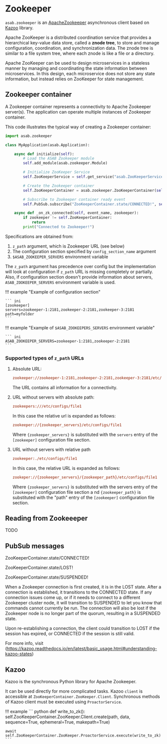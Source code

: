 # Zookeeper

`asab.zookeeper` is an [ApacheZookeeper](https://zookeeper.apache.org) asynchronous client based on [Kazoo](https://github.com/python-zk/kazoo) library.

Apache ZooKeeper is a distributed coordination service that provides a hierarchical key-value data store, 
called a **znode tree**, to store and manage configuration, coordination, and synchronization data.
The znode tree is similar to a file system tree, where each znode is like a file or a directory.

Apache ZooKeeper can be used to design microservices in a stateless manner by managing and coordinating the state information between microservices.
In this design, each microservice does not store any state information, but instead relies on ZooKeeper for state management.

## Zookeeper container

A Zookeeper container represents a connectivity to Apache Zookeeper server(s).
The application can operate multiple instances of Zookeeper container.

This code illustrates the typical way of creating a Zookeeper container:

``` python
import asab.zookeeper

class MyApplication(asab.Application):

	async def initialize(self):
		# Load the ASAB Zookeeper module
		self.add_module(asab.zookeeper.Module)

		# Initialize ZooKeeper Service
		self.ZooKeeperService = self.get_service("asab.ZooKeeperService")

		# Create the Zookeeper container
		self.ZooKeeperContainer = asab.zookeeper.ZooKeeperContainer(self.ZooKeeperService)

		# Subscribe to Zookeeper container ready event
		self.PubSub.subscribe("ZooKeeperContainer.state/CONNECTED!", self._on_zk_connected)

	async def _on_zk_connected(self, event_name, zookeeper):
		if zookeeper != self.ZooKeeperContainer:
			return
		print("Connected to Zookeeper!")
```

Specifications are obtained from:

1. `z_path` argument, which is Zookeeper URL (see below)
2. The configuration section specified by `config_section_name` argument
3. `$ASAB_ZOOKEEPER_SERVERS` environment variable

The `z_path` argument has precedence over config but the implementation will
look at configuration if `z_path` URL is missing completely or partially.
Also, if configuration section doesn't provide information about servers,
`ASAB_ZOOKEEPER_SERVERS` environment variable is used.

!!! example "Example of configuration section"

	``` ini
	[zookeeper]
	servers=zookeeper-1:2181,zookeeper-2:2181,zookeeper-3:2181
	path=myfolder
	```

!!! example "Example of `$ASAB_ZOOKEEPERS_SERVERS` environment variable"

	``` ini
	ASAB_ZOOKEEPER_SERVERS=zookeeper-1:2181,zookeeper-2:2181
	```

### Supported types of `z_path` URLs

1. Absolute URL:

	``` ini
	zookeeper://zookeeper-1:2181,zookeeper-2:2181,zookeeper-3:2181/etc/configs/file1
	```
	The URL contains all information for a connectivity.

2. URL without servers with absolute path:

	``` ini
	zookeepers:///etc/configs/file1
	```
	In this case the relative url is expanded as follows:

	```ini
	zookeeper://{zookeeper_servers}/etc/configs/file1
	```
	Where `{zookeeper_servers}` is substituted with the `servers` entry of the `[zookeeper]` configuration file section.

3.  URL without servers with relative path

	```ini
	zookeeper:./etc/configs/file1
	```
	
	In this case, the relative URL is expanded as follows: 

	```ini
	zookeper://{zookeeper_servers}/{zookeeper_path}/etc/configs/file1
	```

	Where `{zookeeper_servers}` is substituted with the servers entry of the `[zookeeper]` configuration file section
	a nd `{zookeeper_path}` is substituted with the "path" entry of the `[zookeeper]` configuration file section.


## Reading from Zookeeeper

TODO

## PubSub messages

ZooKeeperContainer.state/CONNECTED!

ZooKeeperContainer.state/LOST!

ZooKeeperContainer.state/SUSPENDED!

When a Zookeeper connection is first created, it is in the LOST state.
After a connection is established, it transitions to the CONNECTED state.
If any connection issues come up, or if it needs to connect to a
different Zookeeper cluster node, it will transition to SUSPENDED to let
you know that commands cannot currently be run. The connection will also
be lost if the Zookeeper node is no longer part of the quorum, resulting
in a SUSPENDED state.

Upon re-establishing a connection, the client could transition to LOST if
the session has expired, or CONNECTED if the session is still valid.

For more info, visit (https://kazoo.readthedocs.io/en/latest/basic_usage.html#understanding-kazoo-states)

## Kazoo

Kazoo is the synchronous Python library for Apache Zookeeper.

It can be used directly for more complicated tasks. Kazoo `client` is accessible at `ZooKeeperContainer.ZooKeeper.Client`.
Synchronous methods of Kazoo client must be executed using `ProactorService`.

!!! example
	``` python
	def write_to_zk():
	self.ZooKeeperContainer.ZooKeeper.Client.create(path, data, sequence=True, ephemeral=True, makepath=True)

	await self.ZooKeeperContainer.ZooKeeper.ProactorService.execute(write_to_zk)
	```
